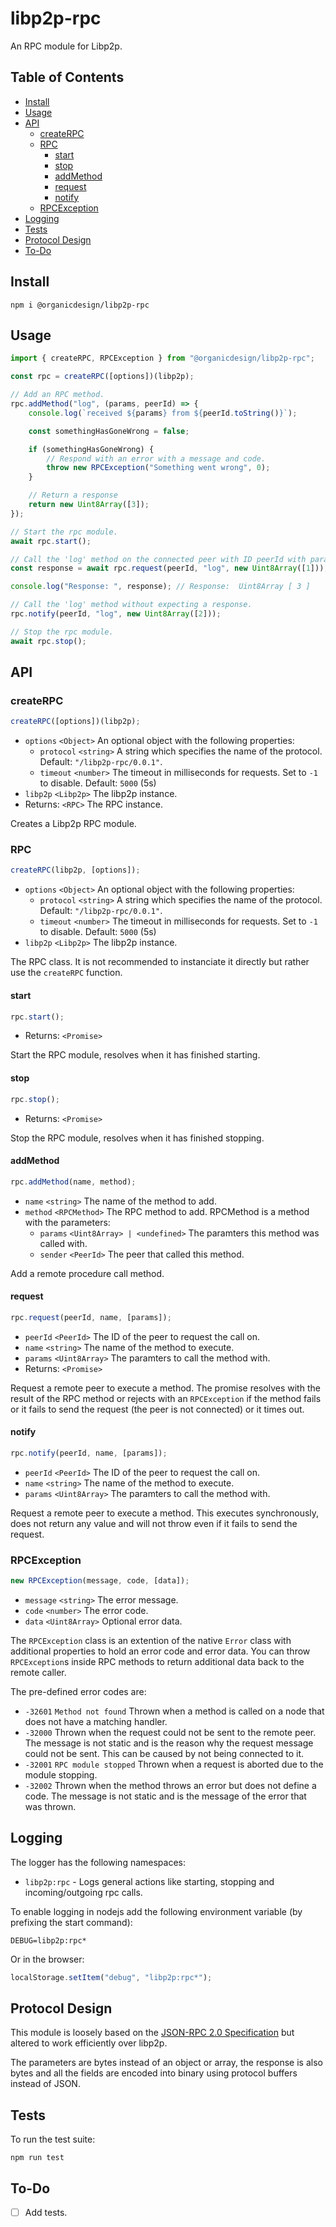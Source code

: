 # libp2p-rpc

An RPC module for Libp2p.

## Table of Contents

- [Install](#install)
- [Usage](#usage)
- [API](#api)
  - [createRPC](#createrpc)
  - [RPC](#rpc)
    - [start](#start)
    - [stop](#stop)
    - [addMethod](#addmethod)
    - [request](#request)
    - [notify](#notify)
  - [RPCException](#rpcexception)
- [Logging](#logging)
- [Tests](#tests)
- [Protocol Design](#protocoldesign)
- [To-Do](#to-do)

## Install

```
npm i @organicdesign/libp2p-rpc
```

## Usage

```javascript
import { createRPC, RPCException } from "@organicdesign/libp2p-rpc";

const rpc = createRPC([options])(libp2p);

// Add an RPC method.
rpc.addMethod("log", (params, peerId) => {
	console.log(`received ${params} from ${peerId.toString()}`);

	const somethingHasGoneWrong = false;

	if (somethingHasGoneWrong) {
		// Respond with an error with a message and code.
		throw new RPCException("Something went wrong", 0);
	}

	// Return a response
	return new Uint8Array([3]);
});

// Start the rpc module.
await rpc.start();

// Call the 'log' method on the connected peer with ID peerId with parameter.
const response = await rpc.request(peerId, "log", new Uint8Array([1]));

console.log("Response: ", response); // Response:  Uint8Array [ 3 ]

// Call the 'log' method without expecting a response.
rpc.notify(peerId, "log", new Uint8Array([2]));

// Stop the rpc module.
await rpc.stop();
```

## API

### createRPC

```javascript
createRPC([options])(libp2p);
```

- `options` `<Object>` An optional object with the following properties:
  - `protocol` `<string>` A string which specifies the name of the protocol. Default: `"/libp2p-rpc/0.0.1"`.
  - `timeout` `<number>` The timeout in milliseconds for requests. Set to `-1` to disable. Default: `5000` (5s)
- `libp2p` `<Libp2p>` The libp2p instance.
- Returns: `<RPC>` The RPC instance.

Creates a Libp2p RPC module.

### RPC

```javascript
createRPC(libp2p, [options]);
```

- `options` `<Object>` An optional object with the following properties:
  - `protocol` `<string>` A string which specifies the name of the protocol. Default: `"/libp2p-rpc/0.0.1"`.
  - `timeout` `<number>` The timeout in milliseconds for requests. Set to `-1` to disable. Default: `5000` (5s)
- `libp2p` `<Libp2p>` The libp2p instance.

The RPC class. It is not recommended to instanciate it directly but rather use the `createRPC` function.

#### start

```javascript
rpc.start();
```

- Returns: `<Promise>`

Start the RPC module, resolves when it has finished starting.

#### stop

```javascript
rpc.stop();
```

- Returns: `<Promise>`

Stop the RPC module, resolves when it has finished stopping.

#### addMethod

```javascript
rpc.addMethod(name, method);
```

- `name` `<string>` The name of the method to add.
- `method` `<RPCMethod>` The RPC method to add. RPCMethod is a method with the parameters:
  - `params` `<Uint8Array> | <undefined>` The paramters this method was called with.
  - `sender` `<PeerId>` The peer that called this method.

Add a remote procedure call method.

#### request

```javascript
rpc.request(peerId, name, [params]);
```

- `peerId` `<PeerId>` The ID of the peer to request the call on.
- `name` `<string>` The name of the method to execute.
- `params` `<Uint8Array>` The paramters to call the method with.
- Returns: `<Promise>`

Request a remote peer to execute a method. The promise resolves with the result of the RPC method or rejects with an `RPCException` if the method fails or it fails to send the request (the peer is not connected) or it times out.

#### notify

```javascript
rpc.notify(peerId, name, [params]);
```

- `peerId` `<PeerId>` The ID of the peer to request the call on.
- `name` `<string>` The name of the method to execute.
- `params` `<Uint8Array>` The paramters to call the method with.

Request a remote peer to execute a method. This executes synchronously, does not return any value and will not throw even if it fails to send the request.

### RPCException

```javascript
new RPCException(message, code, [data]);
```

- `message` `<string>` The error message.
- `code` `<number>` The error code.
- `data` `<Uint8Array>` Optional error data.

The `RPCException` class is an extention of the native `Error` class with additional properties to hold an error code and error data. You can throw `RPCException`s inside RPC methods to return additional data back to the remote caller.

The pre-defined error codes are:

- `-32601` `Method not found` Thrown when a method is called on a node that does not have a matching handler.
- `-32000` Thrown when the request could not be sent to the remote peer. The message is not static and is the reason why the request message could not be sent. This can be caused by not being connected to it.
- `-32001` `RPC module stopped` Thrown when a request is aborted due to the module stopping.
- `-32002` Thrown when the method throws an error but does not define a code. The message is not static and is the message of the error that was thrown.

## Logging

The logger has the following namespaces:

* `libp2p:rpc` - Logs general actions like starting, stopping and incoming/outgoing rpc calls.

To enable logging in nodejs add the following environment variable (by prefixing the start command):

```
DEBUG=libp2p:rpc*
```

Or in the browser:

```javascript
localStorage.setItem("debug", "libp2p:rpc*");
```

## Protocol Design

This module is loosely based on the [JSON-RPC 2.0 Specification](https://www.jsonrpc.org/specification) but altered to work efficiently over libp2p.

The parameters are bytes instead of an object or array, the response is also bytes and all the fields are encoded into binary using protocol buffers instead of JSON.

## Tests

To run the test suite:

```
npm run test
```

## To-Do

- [ ] Add tests.
